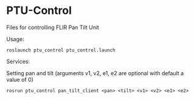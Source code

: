 # PTU-Control
Files for controlling FLIR Pan Tilt Unit

Usage: 

```
roslaunch ptu_control ptu_control.launch
```

Services: 

Setting pan and tilt (arguments v1, v2, e1, e2 are optional with default a value of 0)
```
rosrun ptu_control pan_tilt_client <pan> <tilt> <v1> <v2> <e1> <e2>
```
